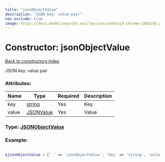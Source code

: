 ```yaml
---
title: "jsonObjectValue"
description: "JSON key: value pair"
nav_exclude: true
image: https://docs.madelineproto.xyz/favicons/android-chrome-256x256.png
---
```

# Constructor: jsonObjectValue  
[Back to constructors index](/API_docs/constructors/index.html)



JSON key: value pair

### Attributes:

| Name     |    Type       | Required | Description |
|----------|---------------|----------|-------------|
|key|[string](/API_docs/types/string.html) | Yes|Key|
|value|[JSONValue](/API_docs/types/JSONValue.html) | Yes|Value|



### Type: [JSONObjectValue](/API_docs/types/JSONObjectValue.html)


### Example:

```php

$jsonObjectValue = ['_' => 'jsonObjectValue', 'key' => 'string', 'value' => JSONValue];
```  
